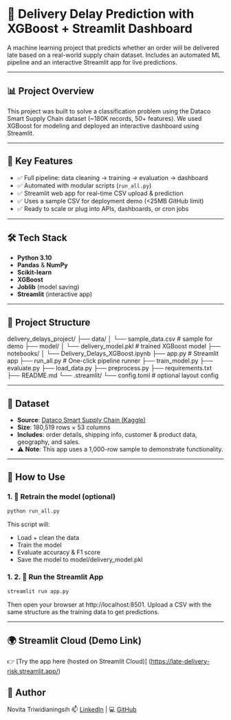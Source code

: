 # 🚚 Delivery Delay Prediction with XGBoost + Streamlit Dashboard

A machine learning project that predicts whether an order will be delivered late based on a real-world supply chain dataset. Includes an automated ML pipeline and an interactive Streamlit app for live predictions.

---

## 📊 Project Overview

This project was built to solve a classification problem using the Dataco Smart Supply Chain dataset (~180K records, 50+ features). We used XGBoost for modeling and deployed an interactive dashboard using Streamlit.

---

## 🧠 Key Features

- ✅ Full pipeline: data cleaning → training → evaluation → dashboard
- ✅ Automated with modular scripts (`run_all.py`)
- ✅ Streamlit web app for real-time CSV upload & prediction
- ✅ Uses a sample CSV for deployment demo (<25MB GitHub limit)
- ✅ Ready to scale or plug into APIs, dashboards, or cron jobs

---

## 🛠️ Tech Stack

- **Python 3.10**
- **Pandas** & **NumPy**
- **Scikit-learn**
- **XGBoost**
- **Joblib** (model saving)
- **Streamlit** (interactive app)

---

## 📁 Project Structure
delivery_delays_project/
├── data/
│ └── sample_data.csv # sample for demo
├── model/
│ └── delivery_model.pkl # trained XGBoost model
├── notebooks/
│ └── Delivery_Delays_XGBoost.ipynb
├── app.py # Streamlit app
├── run_all.py # One-click pipeline runner
├── train_model.py
├── evaluate.py
├── load_data.py
├── preprocess.py
├── requirements.txt
├── README.md
└── .streamlit/
  └── config.toml # optional layout config

---

## 📁 Dataset

- **Source**: [Dataco Smart Supply Chain (Kaggle)](https://www.kaggle.com/datasets/shashwatwork/dataco-smart-supply-chain-for-big-data-analysis)  
- **Size**: 180,519 rows × 53 columns  
- **Includes**: order details, shipping info, customer & product data, geography, and sales.
- ⚠️ **Note**: This app uses a 1,000-row sample to demonstrate functionality.

---

## 🧠 How to Use

### 1. 🔁 Retrain the model (optional)

```python
python run_all.py
```

This script will:
- Load + clean the data
- Train the model
- Evaluate accuracy & F1 score
- Save the model to model/delivery_model.pkl

### 1. 2. 🎯 Run the Streamlit App

```python
streamlit run app.py
```

Then open your browser at http://localhost:8501.
Upload a CSV with the same structure as the training data to get predictions.

---

## 🌍 Streamlit Cloud (Demo Link)
👉 [Try the app here (hosted on Streamlit Cloud)] (https://late-delivery-risk.streamlit.app/)

## 📌 Author
Novita Triwidianingsih
📫 [LinkedIn](https://www.linkedin.com/in/novitatrw94/) | 💻 [GitHub](https://github.com/Novitatrw30/my_portfolio/)
